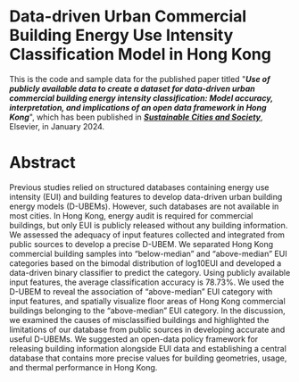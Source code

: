# Data-driven Urban Commercial Building Energy Use Intensity Classification Model in Hong Kong
This is the code and sample data for the published paper titled "**_Use of publicly available data to create a dataset for data-driven urban commercial building energy intensity classification: Model accuracy, interpretation, and implications of an open data framework in Hong Kong_**", which has been published in **_[Sustainable Cities and Society](https://www.sciencedirect.com/science/article/pii/S221067072300673X)_**, Elsevier, in January 2024.

# Abstract
Previous studies relied on structured databases containing energy use intensity (EUI) and building features to develop data-driven urban building energy models (D-UBEMs). However, such databases are not available in most cities. In Hong Kong, energy audit is required for commercial buildings, but only EUI is publicly released without any building information. We assessed the adequacy of input features collected and integrated from public sources to develop a precise D-UBEM. We separated Hong Kong commercial building samples into “below-median” and “above-median” EUI categories based on the bimodal distribution of log10EUI and developed a data-driven binary classifier to predict the category. Using publicly available input features, the average classification accuracy is 78.73%. We used the D-UBEM to reveal the association of “above-median” EUI category with input features, and spatially visualize floor areas of Hong Kong commercial buildings belonging to the “above-median” EUI category. In the discussion, we examined the causes of misclassified buildings and highlighted the limitations of our database from public sources in developing accurate and useful D-UBEMs. We suggested an open-data policy framework for releasing building information alongside EUI data and establishing a central database that contains more precise values for building geometries, usage, and thermal performance in Hong Kong.
